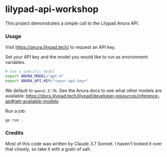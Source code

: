 # lilypad-api-workshop

This project demonstrates a simple call to the Lilypad Anura API.

### Usage

Visit https://anura.lilypad.tech/ to request an API key.

Set your API key and the model you would like to run as environment variables.


```bash
# Use a specific model
export ANURA_MODEL="gpt-4"
export ANURA_API_KEY="<your-api-key>"
```

We default to `qwen2.5:7b`. See the Anura docs to see what other models are available: https://docs.lilypad.tech/lilypad/developer-resources/inference-api#get-available-models.

Run a job:
```
go run .
```

### Credits

Most of this code was written by Claude 3.7 Sonnet. I haven't looked it over that closely, so take it with a grain of salt.
